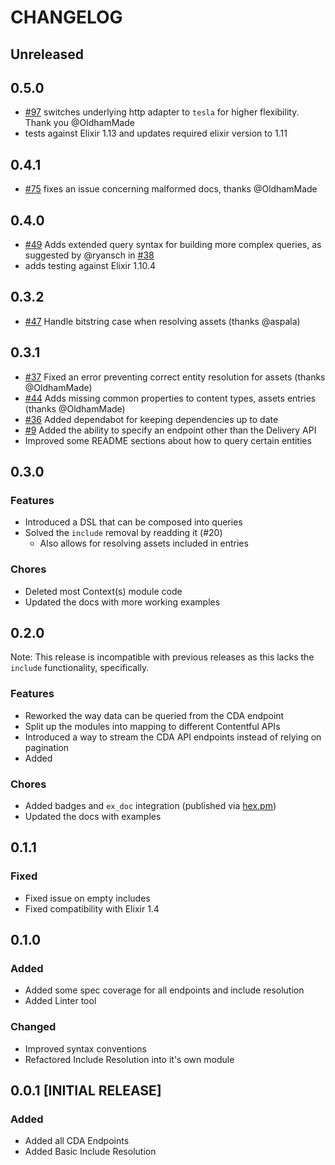 # CHANGELOG

## Unreleased

## 0.5.0

* [#97](https://github.com/contentful-userland/contentful.ex/pull/97) switches underlying http adapter to `tesla` for higher flexibility. Thank you @OldhamMade
* tests against Elixir 1.13 and updates required elixir version to 1.11

## 0.4.1

* [#75](https://github.com/contentful-labs/contentful.ex/issue/75) fixes an issue concerning malformed docs, thanks @OldhamMade

## 0.4.0

* [#49](https://github.com/contentful-labs/contentful.ex/pull/49) Adds extended query syntax for building more complex queries, as suggested by @ryansch in [#38](https://github.com/contentful-labs/contentful.ex/issues/38)
* adds testing against Elixir 1.10.4

## 0.3.2

* [#47](https://github.com/contentful-labs/contentful.ex/pull/47) Handle bitstring case when resolving assets (thanks @aspala)

## 0.3.1

* [#37](https://github.com/contentful-labs/contentful.ex/issues/37) Fixed an error preventing correct entity resolution for assets (thanks @OldhamMade)
* [#44](https://github.com/contentful-labs/contentful.ex/issues/44) Adds missing common properties to content types, assets entries (thanks @OldhamMade)
* [#36](https://github.com/contentful-labs/contentful.ex/issues/36) Added dependabot for keeping dependencies up to date
* [#9](https://github.com/contentful-labs/contentful.ex/issues/9) Added the ability to specify an endpoint other than the Delivery API
* Improved some README sections about how to query certain entities

## 0.3.0

### Features

* Introduced a DSL that can be composed into queries 
* Solved the `include` removal by readding it (#20)
  * Also allows for resolving assets included in entries

### Chores

* Deleted most Context(s) module code
* Updated the docs with more working examples

## 0.2.0

Note: This release is incompatible with previous releases as this lacks the `include` functionality, specifically.

### Features

* Reworked the way data can be queried from the CDA endpoint
* Split up the modules into mapping to different Contentful APIs
* Introduced a way to stream the CDA API endpoints instead of relying on pagination
* Added 

### Chores

* Added badges and `ex_doc` integration (published via [hex.pm](https://hex.pm))
* Updated the docs with examples

## 0.1.1

### Fixed

* Fixed issue on empty includes
* Fixed compatibility with Elixir 1.4

## 0.1.0

### Added

* Added some spec coverage for all endpoints and include resolution
* Added Linter tool

### Changed

* Improved syntax conventions
* Refactored Include Resolution into it's own module

## 0.0.1 [INITIAL RELEASE]

### Added

* Added all CDA Endpoints
* Added Basic Include Resolution
